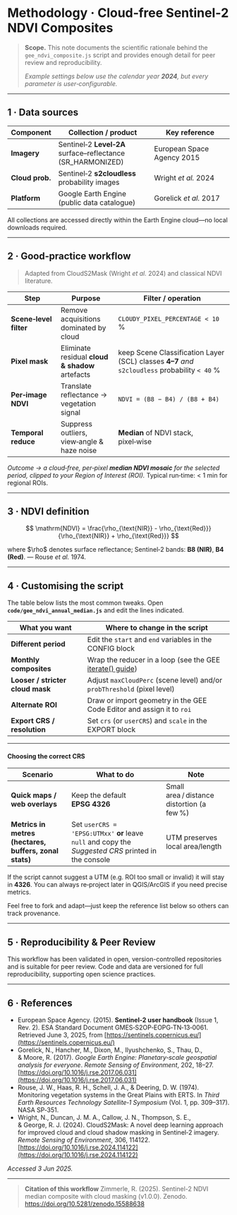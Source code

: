 # Methodology · Cloud‑free Sentinel‑2 NDVI Composites

> **Scope.** This note documents the scientific rationale behind the `gee_ndvi_composite.js` script and provides enough detail for peer review and reproducibility.
>
> *Example settings below use the calendar year **2024**, but every parameter is user‑configurable.*

---

## 1 · Data sources

| Component       | Collection / product                                         | Key reference              |
| --------------- | ------------------------------------------------------------ | -------------------------- |
| **Imagery**     | Sentinel‑2 **Level‑2A** surface–reflectance (SR\_HARMONIZED) | European Space Agency 2015 |
| **Cloud prob.** | Sentinel‑2 **s2cloudless** probability images                | Wright *et al.* 2024       |
| **Platform**    | Google Earth Engine (public data catalogue)                  | Gorelick *et al.* 2017     |

All collections are accessed directly within the Earth Engine cloud—no local downloads required.

---

## 2 · Good‑practice workflow

> Adapted from CloudS2Mask (Wright *et al.* 2024) and classical NDVI literature.

| Step                   | Purpose                                         | Filter / operation                                                                             |
| ---------------------- | ----------------------------------------------- | ---------------------------------------------------------------------------------------------- |
| **Scene‑level filter** | Remove acquisitions dominated by cloud          | `CLOUDY_PIXEL_PERCENTAGE < 10` %                                                               |
| **Pixel mask**         | Eliminate residual **cloud & shadow** artefacts | keep Scene Classification Layer (SCL) classes **4–7** *and* `s2cloudless` probability `< 40` % |
| **Per‑image NDVI**     | Translate reflectance → vegetation signal       | `NDVI = (B8 − B4) / (B8 + B4)`                                                                 |
| **Temporal reduce**    | Suppress outliers, view‑angle & haze noise      | **Median** of NDVI stack, pixel‑wise                                                           |

*Outcome → a cloud‑free, per‑pixel **median NDVI mosaic** for the selected period, clipped to your Region of Interest (ROI).* Typical run‑time: < 1 min for regional ROIs.

---

## 3 · NDVI definition

$$
\mathrm{NDVI} = \frac{\rho_{\text{NIR}} - \rho_{\text{Red}}}{\rho_{\text{NIR}} + \rho_{\text{Red}}}
$$

where \$\rho\$ denotes surface reflectance; Sentinel‑2 bands: **B8 (NIR)**, **B4 (Red)**. — Rouse *et al.* 1974.

---

## 4 · Customising the script

The table below lists the most common tweaks. Open **`code/gee_ndvi_annual_median.js`** and edit the lines indicated.

| What you want                    | Where to change in the script                                                                                                        |
| -------------------------------- | ------------------------------------------------------------------------------------------------------------------------------------ |
| **Different period**             | Edit the `start` and `end` variables in the CONFIG block                                                                             |
| **Monthly composites**           | Wrap the reducer in a loop (see the GEE [iterate() guide](https://developers.google.com/earth-engine/guides/aggregations#iteration)) |
| **Looser / stricter cloud mask** | Adjust `maxCloudPerc` (scene level) and/or `probThreshold` (pixel level)                                                             |
| **Alternate ROI**                | Draw or import geometry in the GEE Code Editor and assign it to `roi`                                                                |
| **Export CRS / resolution**      | Set `crs` (or `userCRS`) and `scale` in the EXPORT block                                                                             |

---

#### Choosing the correct CRS

| Scenario                                               | What to do                                                                                           | Note                                       |
| ------------------------------------------------------ | ---------------------------------------------------------------------------------------------------- | ------------------------------------------ |
| **Quick maps / web overlays**                          | Keep the default **EPSG 4326**                                                                       | Small area / distance distortion (a few %) |
| **Metrics in metres (hectares, buffers, zonal stats)** | Set `userCRS = 'EPSG:UTMxx'` **or** leave `null` and copy the *Suggested CRS* printed in the console | UTM preserves local area/length            |

If the script cannot suggest a UTM (e.g. ROI too small or invalid) it will stay in **4326**. You can always re‑project later in QGIS/ArcGIS if you need precise metrics.

Feel free to fork and adapt—just keep the reference list below so others can track provenance.

---

## 5 · Reproducibility & Peer Review

This workflow has been validated in open, version-controlled repositories and is suitable for peer review. Code and data are versioned for full reproducibility, supporting open science practices.

---

## 6 · References

* European Space Agency. (2015). **Sentinel‑2 user handbook** (Issue 1, Rev. 2). ESA Standard Document GMES‑S2OP‑EOPG‑TN‑13‑0061. Retrieved June 3, 2025, from [https://sentinels.copernicus.eu/](https://sentinels.copernicus.eu/)
* Gorelick, N., Hancher, M., Dixon, M., Ilyushchenko, S., Thau, D., & Moore, R. (2017). *Google Earth Engine: Planetary‑scale geospatial analysis for everyone*. *Remote Sensing of Environment*, 202, 18–27. [https://doi.org/10.1016/j.rse.2017.06.031](https://doi.org/10.1016/j.rse.2017.06.031)
* Rouse, J. W., Haas, R. H., Schell, J. A., & Deering, D. W. (1974). Monitoring vegetation systems in the Great Plains with ERTS. In *Third Earth Resources Technology Satellite‑1 Symposium* (Vol. 1, pp. 309–317). NASA SP‑351.
* Wright, N., Duncan, J. M. A., Callow, J. N., Thompson, S. E., & George, R. J. (2024). CloudS2Mask: A novel deep learning approach for improved cloud and cloud shadow masking in Sentinel‑2 imagery. *Remote Sensing of Environment*, 306, 114122. [https://doi.org/10.1016/j.rse.2024.114122](https://doi.org/10.1016/j.rse.2024.114122)

*Accessed 3 Jun 2025.*

---

> **Citation of this workflow**
> Zimmerle, R. (2025). Sentinel-2 NDVI median composite with cloud masking (v1.0.0). Zenodo. https://doi.org/10.5281/zenodo.15588638
